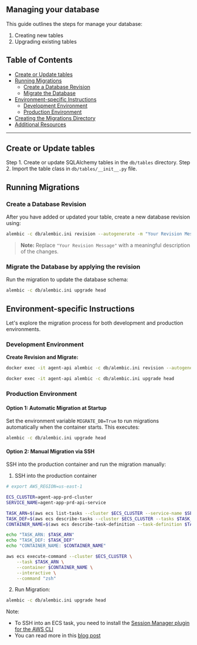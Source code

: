## Managing your database

This guide outlines the steps for manage your database:
1. Creating new tables
2. Upgrading existing tables

## Table of Contents

- [Create or Update tables](#create-or-update-tables)
- [Running Migrations](#running-migrations)
  - [Create a Database Revision](#create-a-database-revision)
  - [Migrate the Database](#migrate-the-database)
- [Environment-specific Instructions](#environment-specific-instructions)
  - [Development Environment](#development-environment)
  - [Production Environment](#production-environment)
- [Creating the Migrations Directory](#creating-the-migrations-directory)
- [Additional Resources](#additional-resources)

---

## Create or Update tables

Step 1. Create or update SQLAlchemy tables in the `db/tables` directory.
Step 2. Import the table class in `db/tables/__init__.py` file.

## Running Migrations

### Create a Database Revision

After you have added or updated your table, create a new database revision using:

```bash
alembic -c db/alembic.ini revision --autogenerate -m "Your Revision Message"
```

> **Note:** Replace `"Your Revision Message"` with a meaningful description of the changes.

### Migrate the Database by applying the revision

Run the migration to update the database schema:

```bash
alembic -c db/alembic.ini upgrade head
```

## Environment-specific Instructions

Let's explore the migration process for both development and production environments.

### Development Environment

**Create Revision and Migrate:**

```bash
docker exec -it agent-api alembic -c db/alembic.ini revision --autogenerate -m "Your Revision Message"

docker exec -it agent-api alembic -c db/alembic.ini upgrade head
```

### Production Environment

#### Option 1: Automatic Migration at Startup

Set the environment variable `MIGRATE_DB=True` to run migrations automatically when the container starts. This executes:

```bash
alembic -c db/alembic.ini upgrade head
```

#### Option 2: Manual Migration via SSH

SSH into the production container and run the migration manually:

1. SSH into the production container

```bash
# export AWS_REGION=us-east-1

ECS_CLUSTER=agent-app-prd-cluster
SERVICE_NAME=agent-app-prd-api-service

TASK_ARN=$(aws ecs list-tasks --cluster $ECS_CLUSTER --service-name $SERVICE_NAME --query "taskArns[0]" --output text)
TASK_DEF=$(aws ecs describe-tasks --cluster $ECS_CLUSTER --tasks $TASK_ARN --query "tasks[0].taskDefinitionArn" --output text)
CONTAINER_NAME=$(aws ecs describe-task-definition --task-definition $TASK_DEF --query "taskDefinition.containerDefinitions[0].name" --output text)

echo "TASK_ARN: $TASK_ARN"
echo "TASK_DEF: $TASK_DEF"
echo "CONTAINER_NAME: $CONTAINER_NAME"

aws ecs execute-command --cluster $ECS_CLUSTER \
    --task $TASK_ARN \
    --container $CONTAINER_NAME \
    --interactive \
    --command "zsh"
```

2. Run Migration:

```bash
alembic -c db/alembic.ini upgrade head
```

Note:
- To SSH into an ECS task, you need to install the [Session Manager plugin for the AWS CLI](https://docs.aws.amazon.com/systems-manager/latest/userguide/session-manager-working-with-install-plugin.html)
- You can read more in this [blog post](https://aws.amazon.com/blogs/containers/new-using-amazon-ecs-exec-access-your-containers-fargate-ec2/)
